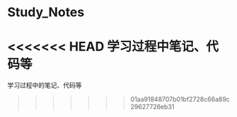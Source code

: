 # Study_Notes
<<<<<<< HEAD
学习过程中笔记、代码等
=======
学习过程中的笔记、代码等
>>>>>>> 01aa91848707b01bf2728c66a89c29627726eb31

